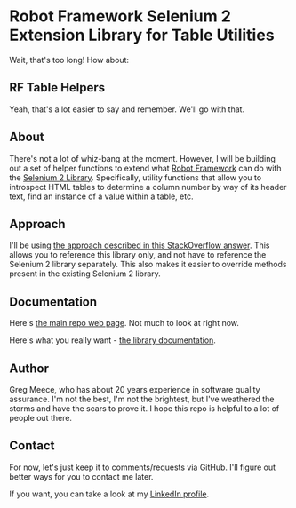 # Robot Framework Selenium 2 Extension Library for Table Utilities

Wait, that's too long! How about:

## RF Table Helpers

Yeah, that's a lot easier to say and remember. We'll go with that.

## About

There's not a lot of whiz-bang at the moment. However, I will be building out a set of helper functions to extend what [Robot Framework](http://robotframework.org/) can do with the [Selenium 2 Library](http://robotframework.org/Selenium2Library/Selenium2Library.html). Specifically, utility functions that allow you to introspect HTML tables to determine a column number by way of its header text, find an instance of a value within a table, etc.

## Approach

I'll be using [the approach described in this StackOverflow answer](https://goo.gl/TFPc2Q). This allows you to reference this library only, and not have to reference the Selenium 2 library separately. This also makes it easier to override methods present in the existing Selenium 2 library.

## Documentation

Here's [the main repo web page](http://glmeece.github.io/RF_Table_Helpers/). Not much to look at right now.

Here's what you really want - [the library documentation](http://glmeece.github.io/RF_Table_Helpers/rf_table_helpers.html).

## Author

Greg Meece, who has about 20 years experience in software quality assurance. I'm not the best, I'm not the brightest, but I've weathered the storms and have the scars to prove it. I hope this repo is helpful to a lot of people out there.

## Contact

For now, let's just keep it to comments/requests via GitHub. I'll figure out better ways for you to contact me later.

If you want, you can take a look at my [LinkedIn profile](https://www.linkedin.com/in/gregmeece).
